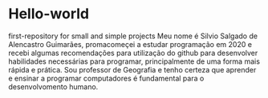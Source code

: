 # Hello-world
first-repository for small and simple projects
  Meu nome é Silvio Salgado de Alencastro Guimarães, promacomeçei a estudar programação em 2020 e recebi algumas recomendações para utilização do github para desenvolver habilidades necessárias para programar, principalmente de uma forma mais rápida e prática.
  Sou professor de Geografia e tenho certeza que aprender e ensinar a programar computadores é fundamental para o desenvolvomento humano.
